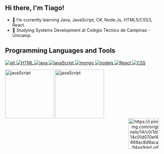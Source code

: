 <div align="left">
  <h2>Hi there, I'm Tiago!</h2>
  <ul>
    <li>🌱 I’m currently learning Java, JavaScript, C#, Node.Js, HTML5/CSS3, React.</li>
    <li>📖 Studying Systems Development at Colégio Técnico de Campinas - Unicamp.</li>
  </ul>
</div>


<div align="left">
  <h2>Programming Languages and Tools</h2>
  
  <a href="https://git-scm.com/downloads">
    <img align="center" alt="git" src="https://img.shields.io/badge/GIT-E44C30?style=for-the-badge&logo=git&logoColor=white" style="max-width: 100%;">
  </a>
  <a href="https://developer.mozilla.org/pt-BR/docs/Web/HTML">
    <img align="center" alt="HTML" src="https://camo.githubusercontent.com/10c7a8fa2cf317cc7c4af6f13efac086a9f0ea010f0dfc746c94e5cde310b339/68747470733a2f2f696d672e736869656c64732e696f2f62616467652f48544d4c352d4533344632363f7374796c653d666f722d7468652d6261646765266c6f676f3d68746d6c35266c6f676f436f6c6f723d7768697465" style="max-width: 100%;">
  </a>
  <a href="https://www.java.com/">
    <img align="center" alt="java" src="https://img.shields.io/badge/Java-ED8B00?style=for-the-badge&logo=openjdk&logoColor=white" style="max-width: 100%;/>
  </a> 
  <a href="https://developer.mozilla.org/pt-BR/docs/Web/JavaScript">
    <img align="center" alt="javaScript" src="https://img.shields.io/badge/JavaScript-F7DF1E?style=for-the-badge&logo=javascript&logoColor=black" style="max-width: 100%;">
  </a>
  <a href="https://www.mongodb.com/pt-br">
    <img align="center" alt="mongo" src="https://img.shields.io/badge/MongoDB-4EA94B?style=for-the-badge&logo=mongodb&logoColor=white" style="max-width: 100%;">
  </a>
  <a href="https://https://nodejs.org/en/">
    <img align="center" alt="nodejs" src="https://camo.githubusercontent.com/5efede1ede485921a068d065e72eae3446b1d4f9c8aba580ab290b060e1d436a/68747470733a2f2f696d672e736869656c64732e696f2f62616467652f4e6f64652e6a732d3333393933333f7374796c653d666f722d7468652d6261646765266c6f676f3d6e6f64652e6a73266c6f676f436f6c6f723d7768697465" style="max-width: 100%;/>
  </a>
  <a href="https://react.dev/">
    <img align="center" alt="React" src="https://camo.githubusercontent.com/bf2f08f2dc847a80500375f677d8e7ac983e43d32874ac7df6ca6f8ad30c6eee/68747470733a2f2f696d672e736869656c64732e696f2f62616467652f52656163742d3631444146423f7374796c653d666f722d7468652d6261646765266c6f676f3d7265616374266c6f676f436f6c6f723d626c61636b" style="max-width: 100%;">
  </a>
  <a href="https://developer.mozilla.org/pt-BR/docs/Web/CSS">
    <img align="center" alt="CSS" src="https://img.shields.io/badge/CSS3-1572B6?style=for-the-badge&logo=css3&logoColor=white" style="max-width: 100%;">
  </a>
  
<p></p>
</div>

<div align="left">
  <img height="160em" align="center" alt="javaScript" src="https://github-readme-stats.vercel.app/api?username=tiaguinzero&amp;show_icons=true&amp;theme=transparent"/> 
  <img height="160em" align="center" alt="javaScript" src="https://github-readme-stats.vercel.app/api/top-langs/?username=tiaguinzero&amp;layout=compact&amp;theme=transparent"/>
  
</div>
<div align="right">
  <img aling="right" alt="https://i.pinimg.com/originals/14/c0/1d/14c01d070ef4669ac8d9aca1f4aa9de1.gif" style="width: 100px" >
</div>
</div>
